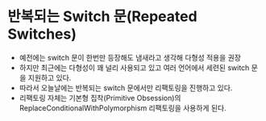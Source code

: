 # 반복되는 Switch 문(Repeated Switches)

- 예전에는 switch 문이 한번만 등장해도 냄새라고 생각해 다형성 적용을 권장
- 하지만 최근에는 다형성이 꽤 널리 사용되고 있고 여러 언어에서 세련된 switch 문을 지원하고 있다.
- 따라서 오늘날에는 반복되는 switch 문에서만 리팩토링을 진행하고 있다.
- 리팩토링 자체는 기본형 집착(Primitive Obsession)의 ReplaceConditionalWithPolymorphism 리팩토링을 사용하게 된다.